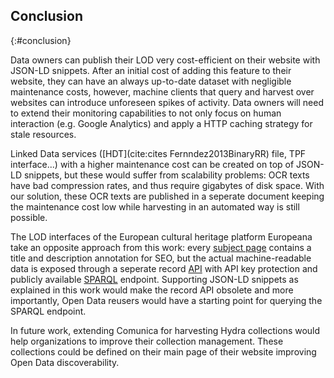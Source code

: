##  Conclusion
{:#conclusion}

Data owners can publish their LOD very cost-efficient on their website with JSON-LD snippets. After an initial cost of adding this feature to their website, they can have an always up-to-date dataset with negligible maintenance costs, however, machine clients that query and harvest over websites can introduce unforeseen spikes of activity. Data owners will need to extend their monitoring capabilities to not only focus on human interaction (e.g. Google Analytics) and apply a HTTP caching strategy for stale resources.

Linked Data services ([HDT](cite:cites Fernndez2013BinaryRR) file, TPF interface...) with a higher maintenance cost can be created on top of JSON-LD snippets, but these would suffer from scalability problems: OCR texts have bad compression rates, and thus require gigabytes of disk space. With our solution, these OCR texts are published in a seperate document keeping the maintenance cost low while harvesting in an automated way is still possible. 

<!--  What are the advantages and disadvantages of the proposed approach? How can the work be compared with others? What are the differences to other cultural heritage LODs like e.g. Europeana?  -->
The LOD interfaces of the European cultural heritage platform Europeana take an opposite approach from this work: every [subject page](https://www.europeana.eu/portal/en/record/2022608/NTM_NTM_UWP_23476.html) contains a title and description annotation for SEO, but the actual machine-readable data is exposed through a seperate record [API](https://www.europeana.eu/api/v2/record/2022608/NTM_NTM_UWP_23476.json-ld?wskey=XXX) with API key protection and publicly available [SPARQL](http://sparql.europeana.eu/?default-graph-uri=&query=PREFIX+dc%3A+%3Chttp%3A%2F%2Fpurl.org%2Fdc%2Felements%2F1.1%2F%3E%0D%0APREFIX+edm%3A+%3Chttp%3A%2F%2Fwww.europeana.eu%2Fschemas%2Fedm%2F%3E%0D%0APREFIX+ore%3A+%3Chttp%3A%2F%2Fwww.openarchives.org%2Fore%2Fterms%2F%3E%0D%0ASELECT+*%0D%0AWHERE+%7B%0D%0A%3Fs+%3Fp+%3Chttp%3A%2F%2Fdata.europeana.eu%2Fitem%2F2022608%2FNTM_NTM_UWP_23476%3E+.%0D%0A%7D%0D%0ALIMIT+100&should-sponge=grab-everything&format=text%2Fhtml&timeout=0&debug=on) endpoint. Supporting JSON-LD snippets as explained in this work would make the record API obsolete and more importantly, Open Data reusers would have a starting point for querying the SPARQL endpoint.

In future work, extending Comunica for harvesting Hydra collections would help organizations to improve their collection management. These collections could be defined on their main page of their website improving Open Data discoverability.

<!--By using our demonstrator, non-technical users are able to extract a data dump from an enriched website.-->

<!-- The cultural heritage website hetarchief.be showcases an official maintained paged collection of Linked Data Fragments about newspapers. By extending Comunica, in-depth data analysis and federated querying over this dataset is possible. To improve querying speed, Linked Data services ([SPARQL-endpoint](http://semanticweb.org/wiki/SPARQL_endpoint.html), [HDT](cite:cites Fernndez2013BinaryRR) file, TPF interface...) with a higher maintenance cost can be created on top of JSON-LD snippets. Such interfaces would suffer from scalability problems: Optical Character Recognition (OCR) texts have bad compression rates, and thus require gigabytes of disk space. With our solution, these OCR-text are published in a seperate document keeping the maintenance cost low while harvesting in an automated way is still possible. By using our demonstrator, non-technical users are able to extract a data dump from an enriched website. -->

<!-- To gain traction with an international audience, e.g. the science stories platform ([http://sciencestories.io](http://sciencestories.io)), a reconciliation service could be created with knowledge bases (cfr. Wikidata). 
Next to embedding the data, hypermedia controls or search engine optimization features, also the [International Image Interoperability Framework](https://iiif.io/api/image/2.1/) (IIIF) Image API for sharing images could be described within a JSON-LD snippet for raising the discoverability of this service. IIIF API information already uses JSON-LD to describe its features such as tiling and licensing which makes this an excellent snippet addition helping an organization become more visible on the Web. -->

<!--In future work, extending Comunica for harvesting Hydra collections would help organizations to improve their collection management. These collections could be defined on their main page of their website improving Open Data discoverability. Also work on supporting multiple views acting as indexes for collections would benefit querying performance on sorting or filtering operations on e.g. geospatial or temporal data.-->